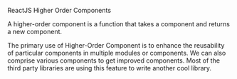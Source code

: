 ReactJS Higher Order Components

A higher-order component is a function that takes a component and returns a new component.


The primary use of Higher-Order Component is to enhance the reusability of particular components in multiple modules or components. We can also comprise various components to get improved components. Most of the third party libraries are using this feature to write another cool library.
